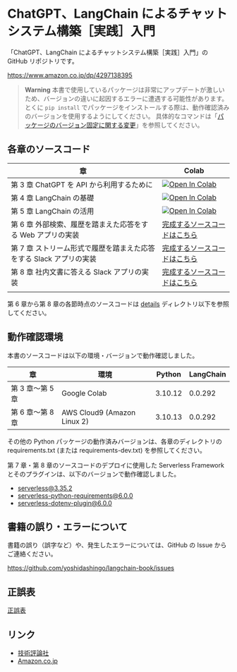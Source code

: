 # ChatGPT、LangChain によるチャットシステム構築［実践］入門

「ChatGPT、LangChain によるチャットシステム構築［実践］入門」の GitHub リポジトリです。

https://www.amazon.co.jp/dp/4297138395

> **Warning**
> 本書で使用しているパッケージは非常にアップデートが激しいため、バージョンの違いに起因するエラーに遭遇する可能性があります。
> とくに `pip install` でパッケージをインストールする際は、動作確認済みのバージョンを使用するようにしてください。
> 具体的なコマンドは「[パッケージのバージョン固定に関する変更](errata.md#%E3%83%91%E3%83%83%E3%82%B1%E3%83%BC%E3%82%B8%E3%81%AE%E3%83%90%E3%83%BC%E3%82%B8%E3%83%A7%E3%83%B3%E5%9B%BA%E5%AE%9A%E3%81%AB%E9%96%A2%E3%81%99%E3%82%8B%E5%A4%89%E6%9B%B4)」を参照してください。

## 各章のソースコード

| 章                                                                  | Colab                                                                                                                                                                                 |
| ------------------------------------------------------------------- | ------------------------------------------------------------------------------------------------------------------------------------------------------------------------------------- |
| 第 3 章 ChatGPT を API から利用するために                           | [![Open In Colab](https://colab.research.google.com/assets/colab-badge.svg)](https://colab.research.google.com/github/yoshidashingo/langchain-book/blob/main/chapter3/notebook.ipynb) |
| 第 4 章 LangChain の基礎                                            | [![Open In Colab](https://colab.research.google.com/assets/colab-badge.svg)](https://colab.research.google.com/github/yoshidashingo/langchain-book/blob/main/chapter4/notebook.ipynb) |
| 第 5 章 LangChain の活用                                            | [![Open In Colab](https://colab.research.google.com/assets/colab-badge.svg)](https://colab.research.google.com/github/yoshidashingo/langchain-book/blob/main/chapter5/notebook.ipynb) |
| 第 6 章 外部検索、履歴を踏まえた応答をする Web アプリの実装         | [完成するソースコードはこちら](./chapter6/)                                                                                                                                           |
| 第 7 章 ストリーム形式で履歴を踏まえた応答をする Slack アプリの実装 | [完成するソースコードはこちら](./chapter7/)                                                                                                                                           |
| 第 8 章 社内文書に答える Slack アプリの実装                         | [完成するソースコードはこちら](./chapter8/)                                                                                                                                           |
|                                                                     |

第 6 章から第 8 章の各節時点のソースコードは [details](./details) ディレクトリ以下を参照してください。

## 動作確認環境

本書のソースコードは以下の環境・バージョンで動作確認しました。

| 章               | 環境                        | Python  | LangChain |
| ---------------- | --------------------------- | ------- | --------- |
| 第 3 章〜第 5 章 | Google Colab                | 3.10.12 | 0.0.292   |
| 第 6 章〜第 8 章 | AWS Cloud9 (Amazon Linux 2) | 3.10.13 | 0.0.292   |

その他の Python パッケージの動作済みバージョンは、各章のディレクトリの requirements.txt (または requirements-dev.txt) を参照してください。

第 7 章・第 8 章のソースコードのデプロイに使用した Serverless Framework とそのプラグインは、以下のバージョンで動作確認しました。

- serverless@3.35.2
- serverless-python-requirements@6.0.0
- serverless-dotenv-plugin@6.0.0

## 書籍の誤り・エラーについて

書籍の誤り（誤字など）や、発生したエラーについては、GitHub の Issue からご連絡ください。

https://github.com/yoshidashingo/langchain-book/issues

## 正誤表

[正誤表](./errata.md)

## リンク

- [技術評論社](https://gihyo.jp/book/2023/978-4-297-13839-4)
- [Amazon.co.jp](https://www.amazon.co.jp/dp/4297138395)
